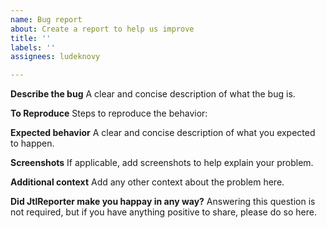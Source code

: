 ```yaml
---
name: Bug report
about: Create a report to help us improve
title: ''
labels: ''
assignees: ludeknovy

---
```


**Describe the bug**
A clear and concise description of what the bug is.

**To Reproduce**
Steps to reproduce the behavior:

**Expected behavior**
A clear and concise description of what you expected to happen.

**Screenshots**
If applicable, add screenshots to help explain your problem.

**Additional context**
Add any other context about the problem here.

**Did JtlReporter make you happay in any way?**
Answering this question is not required, but if you have anything positive to share, please do so here.
